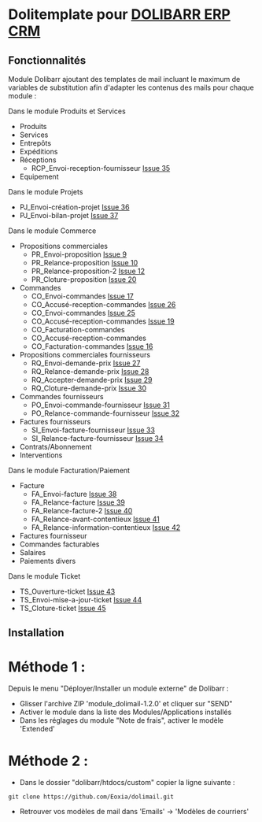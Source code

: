 # Dolitemplate pour [DOLIBARR ERP CRM](https://www.dolibarr.org)

## Fonctionnalités

Module Dolibarr ajoutant des templates de mail incluant le maximum de variables de substitution afin d'adapter les contenus des mails pour chaque module :

Dans le module Produits et Services

- Produits
- Services
- Entrepôts
- Expéditions
- Réceptions
  - RCP_Envoi-reception-fournisseur [Issue 35](https://github.com/Eoxia/dolitemplate/issues/35)
- Equipement

Dans le module Projets

- PJ_Envoi-création-projet [Issue 36](https://github.com/Eoxia/dolitemplate/issues/36)
- PJ_Envoi-bilan-projet [Issue 37](https://github.com/Eoxia/dolitemplate/issues/37)

Dans le module Commerce

- Propositions commerciales
  - PR_Envoi-proposition [Issue 9](https://github.com/Eoxia/dolitemplate/issues/9)
  - PR_Relance-proposition [Issue 10](https://github.com/Eoxia/dolitemplate/issues/10)
  - PR_Relance-proposition-2 [Issue 12](https://github.com/Eoxia/dolitemplate/issues/12)
  - PR_Cloture-proposition [Issue 20](https://github.com/Eoxia/dolitemplate/issues/20)
- Commandes
  - CO_Envoi-commandes  [Issue 17](https://github.com/Eoxia/dolitemplate/issues/17)
  - CO_Accusé-reception-commandes [Issue 26](https://github.com/Eoxia/dolitemplate/issues/26)
  - CO_Envoi-commandes [Issue 25](https://github.com/Eoxia/dolitemplate/issues/25)
  - CO_Accusé-reception-commandes [Issue 19](https://github.com/Eoxia/dolitemplate/issues/19)
  - CO_Facturation-commandes
  - CO_Accusé-reception-commandes
  - CO_Facturation-commandes [Issue 16](https://github.com/Eoxia/dolitemplate/issues/16)
- Propositions commerciales fournisseurs
  - RQ_Envoi-demande-prix [Issue 27](https://github.com/Eoxia/dolitemplate/issues/27)
  - RQ_Relance-demande-prix [Issue 28](https://github.com/Eoxia/dolitemplate/issues/28)
  - RQ_Accepter-demande-prix [Issue 29](https://github.com/Eoxia/dolitemplate/issues/29)
  - RQ_Cloture-demande-prix [Issue 30](https://github.com/Eoxia/dolitemplate/issues/30)
- Commandes fournisseurs
  - PO_Envoi-commande-fournisseur [Issue 31](https://github.com/Eoxia/dolitemplate/issues/31)
  - PO_Relance-commande-fournisseur [Issue 32](https://github.com/Eoxia/dolitemplate/issues/32)
- Factures fournisseurs
  - SI_Envoi-facture-fournisseur [Issue 33](https://github.com/Eoxia/dolitemplate/issues/33)
  - SI_Relance-facture-fournisseur [Issue 34](https://github.com/Eoxia/dolitemplate/issues/34)
- Contrats/Abonnement
- Interventions

Dans le module Facturation/Paiement

- Facture
  - FA_Envoi-facture [Issue 38](https://github.com/Eoxia/dolitemplate/issues/38)
  - FA_Relance-facture [Issue 39](https://github.com/Eoxia/dolitemplate/issues/39)
  - FA_Relance-facture-2 [Issue 40](https://github.com/Eoxia/dolitemplate/issues/40)
  - FA_Relance-avant-contentieux [Issue 41](https://github.com/Eoxia/dolitemplate/issues/41)
  - FA_Relance-information-contentieux [Issue 42](https://github.com/Eoxia/dolitemplate/issues/42)
- Factures fournisseur
- Commandes facturables
- Salaires
- Paiements divers


Dans le module Ticket

- TS_Ouverture-ticket [Issue 43](https://github.com/Eoxia/dolitemplate/issues/43)
- TS_Envoi-mise-a-jour-ticket [Issue 44](https://github.com/Eoxia/dolitemplate/issues/44)
- TS_Cloture-ticket [Issue 45](https://github.com/Eoxia/dolitemplate/issues/45)

## Installation

# Méthode 1 :

Depuis le menu "Déployer/Installer un module externe" de Dolibarr :

- Glisser l'archive ZIP 'module_dolimail-1.2.0' et cliquer sur "SEND"
- Activer le module dans la liste des Modules/Applications installés
- Dans les réglages du module "Note de frais", activer le modèle 'Extended'

# Méthode 2 :

- Dans le dossier "dolibarr/htdocs/custom" copier la ligne suivante :
```
git clone https://github.com/Eoxia/dolimail.git
```
- Retrouver vos modèles de mail dans 'Emails' -> 'Modèles de courriers'
